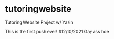# tutoringwebsite
Tutoring Website Project w/ Yazin


This is the first push ever! #12/10/2021
Gay ass hoe